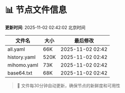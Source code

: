 # 📊 节点文件信息

**更新时间**: 2025-11-02 02:42:02 北京时间

| 文件名 | 大小 | 最后修改 |
|--------|------|----------|
| all.yaml | 66K | 2025-11-02 02:42 |
| history.yaml | 520K | 2025-11-02 02:42 |
| mihomo.yaml | 73K | 2025-11-02 02:42 |
| base64.txt | 68K | 2025-11-02 02:42 |

> 🔄 文件每30分钟自动更新，确保节点的新鲜度和可用性
